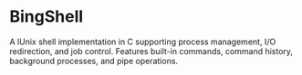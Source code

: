 # BingShell
A lUnix shell implementation in C supporting process management, I/O redirection, and job control. Features built-in commands, command history, background processes, and pipe operations.
